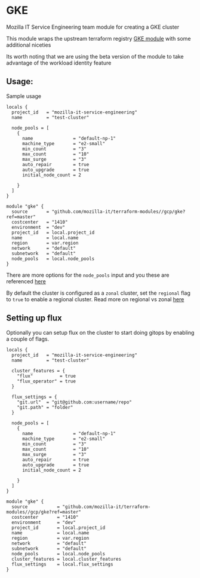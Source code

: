 # GKE
Mozilla IT Service Engineering team module for creating a GKE cluster

This module wraps the upstream terraform registry [GKE module](https://registry.terraform.io/modules/terraform-google-modules/kubernetes-engine/google/) with some additional niceties

Its worth noting that we are using the beta version of the module to take advantage of the workload identity feature

## Usage:
Sample usage

```hcl
locals {
  project_id   = "mozilla-it-service-engineering"
  name         = "test-cluster"

  node_pools = [
    {
      name               = "default-np-1"
      machine_type       = "e2-small"
      min_count          = "3"
      max_count          = "10"
      max_surge          = "3"
      auto_repair        = true
      auto_upgrade       = true
      initial_node_count = 2

    }
  ]
}

module "gke" {
  source       = "github.com/mozilla-it/terraform-modules//gcp/gke?ref=master"
  costcenter   = "1410"
  environment  = "dev"
  project_id   = local.project_id
  name         = local.name
  region       = var.region
  network      = "default"
  subnetwork   = "default"
  node_pools   = local.node_pools
}
```

There are more options for the `node_pools` input and you these are referenced [here](https://github.com/terraform-google-modules/terraform-google-kubernetes-engine#node_pools-variable)

By default the cluster is configured as a `zonal` cluster, set the `regional` flag to `true` to enable a regional cluster. Read more on regional vs zonal [here](https://cloud.google.com/kubernetes-engine/docs/concepts/types-of-clusters#availability)

## Setting up flux
Optionally you can setup flux on the cluster to start doing gitops by enabling a couple of flags.

```hcl
locals {
  project_id   = "mozilla-it-service-engineering"
  name         = "test-cluster"

  cluster_features = {
    "flux"          = true
    "flux_operator" = true
  }

  flux_settings = {
    "git.url"  = "git@github.com:username/repo"
    "git.path" = "folder"
  }

  node_pools = [
    {
      name               = "default-np-1"
      machine_type       = "e2-small"
      min_count          = "3"
      max_count          = "10"
      max_surge          = "3"
      auto_repair        = true
      auto_upgrade       = true
      initial_node_count = 2

    }
  ]
}

module "gke" {
  source           = "github.com/mozilla-it/terraform-modules//gcp/gke?ref=master"
  costcenter       = "1410"
  environment      = "dev"
  project_id       = local.project_id
  name             = local.name
  region           = var.region
  network          = "default"
  subnetwork       = "default"
  node_pools       = local.node_pools
  cluster_features = local.cluster_features
  flux_settings    = local.flux_settings
}
```
